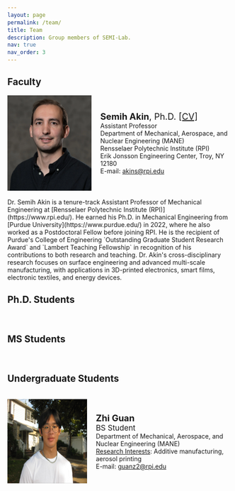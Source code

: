 ```yaml
---
layout: page
permalink: /team/
title: Team
description: Group members of SEMI-Lab. 
nav: true
nav_order: 3
---
```


## Faculty

<div style="display: flex; align-items: center;">
    <img src="../assets/img/Akin_Semihhh.webp" width="190" height="215"/>
    <div style="text-align: left; margin-left: 20px;">
        <span style="font-size: 20px;"><b>Semih Akin</b>, Ph.D. <a href="https://semi-lab.github.io/assets\pdf\Semih_Akin_CV.pdf">[CV]</a></span>
        <br>
        Assistant Professor
        <br>
        Department of Mechanical, Aerospace, and Nuclear Engineering (MANE)
        <br>
        Rensselaer Polytechnic Institute (RPI)
        <br>
        Erik Jonsson Engineering Center, Troy, NY 12180
        <br>
        E-mail: <a href="mailto:akins@rpi.edu">akins@rpi.edu</a>
    </div>
</div>
<br>
 Dr. Semih Akin is a tenure-track Assistant Professor of Mechanical Engineering at [Rensselaer Polytechnic Institute (RPI)](https://www.rpi.edu/). He earned his Ph.D. in Mechanical Engineering from [Purdue University](https://www.purdue.edu/) in 2022, where he also worked as a Postdoctoral Fellow before joining RPI. He is the recipient of Purdue's College of Engineering `Outstanding Graduate Student Research Award` and `Lambert Teaching Fellowship` in recognition of his contributions to both research and teaching. Dr. Akin's cross-disciplinary research focuses on surface engineering and advanced multi-scale manufacturing, with applications in 3D-printed electronics, smart films, electronic textiles, and energy devices.  



## Ph.D. Students
<br> 


## MS Students
<br>

## Undergraduate Students
<br>
<div style="display: flex; align-items: center;">
    <img src="../assets/img/ZhiGuan.png" width="180" height="190"/>
    <div style="text-align: left; margin-left: 20px;">
        <span style="font-size: 20px;"><b>Zhi Guan </b></span>
        <br>
        <span style="font-size: 17px;">BS Student </span>
        <br>
        Department of Mechanical, Aerospace, and Nuclear Engineering (MANE)
        <br>
        <u>Research Interests</u>: Additive manufacturing, aerosol printing
        <br>
        E-mail: <a href="mailto:guanz2@rpi.edu">guanz2@rpi.edu</a>
    </div>
</div>